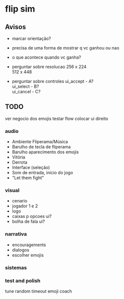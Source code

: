 # flip sim

## Avisos

- marcar orientação?
- precisa de uma forma de mostrar q vc ganhou ou nao
- o que acontece quando vc ganha?

- perguntar sobre resolucao
256 x 224  
512 x 448

- perguntar sobre controles
ui_accept - A?  
ui_select - B?  
ui_cancel - C?  

## TODO
ver negocio dos emojis
testar flow
colocar ui direito

### audio

- Ambiente Fliperama/Música
- Barulho de tecla de fliperama
- Barulho aparecimento dos emojis
- Vitória
- Derrota
- Interface (seleção)
- Som de entrada, início do jogo
- "Let them fight"

### visual

- cenario
- jogador 1 e 2
- logo
- caixas p opcoes ui?
- bolha de fala ui?

### narrativa

- encouragements
- dialogos
- escolher emojis

### sistemas

### test and polish
tune random timeout emoji coach